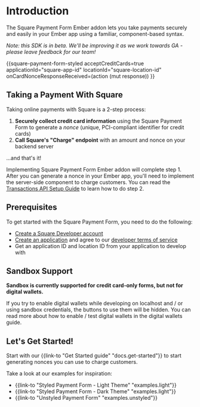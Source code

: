 # Introduction

The Square Payment Form Ember addon lets you take payments securely and easily
in your Ember app using a familiar, component-based syntax.

*Note: this SDK is in beta. We'll be improving it as we work towards GA - please
leave feedback for our team!*

<div class="form-wrapper">
  {{square-payment-form-styled
    acceptCreditCards=true
    applicationId="square-app-id"
    locationId="square-location-id"
    onCardNonceResponseReceived=(action (mut response))
  }}
</div>

## Taking a Payment With Square

Taking online payments with Square is a 2-step process:

1. **Securely collect credit card information** using the Square Payment Form to generate a *nonce* (unique, PCI-compliant identifier for credit cards)
2. **Call Square's "Charge" endpoint** with an amount and nonce on your backend server

...and that's it!

Implementing Square Payment Form Ember addon will complete step 1. After you can generate a nonce in your Ember app,
you'll need to implement the server-side component to charge customers. You can read the [Transactions API Setup Guide](https://docs.connect.squareup.com/payments/transactions/setup) to learn how to do step 2.

## Prerequisites

To get started with the Square Payment Form, you need to do the following:

- [Create a Square Developer account](https://connect.squareup.com/apps)
- [Create an application](https://connect.squareup.com/apps/new)  and agree to our [developer terms of service](https://squareup.com/us/en/legal/general/developers)
- Get an application ID and location ID from your application to develop with

## Sandbox Support

**Sandbox is currently supported for credit card-only forms, but not for digital wallets.**

If you try to enable digital wallets while developing on localhost and / or using
sandbox credentials, the buttons to use them will be hidden. You can read more about
how to enable / test digital wallets in the digital wallets guide.

## Let's Get Started!

Start with our {{link-to "Get Started guide" "docs.get-started"}} to start generating nonces you can use to
charge customers.

Take a look at our examples for inspiration:

- {{link-to "Styled Payment Form - Light Theme" "examples.light"}}
- {{link-to "Styled Payment Form - Dark Theme" "examples.light"}}
- {{link-to "Unstyled Payment Form" "examples.unstyled"}}

